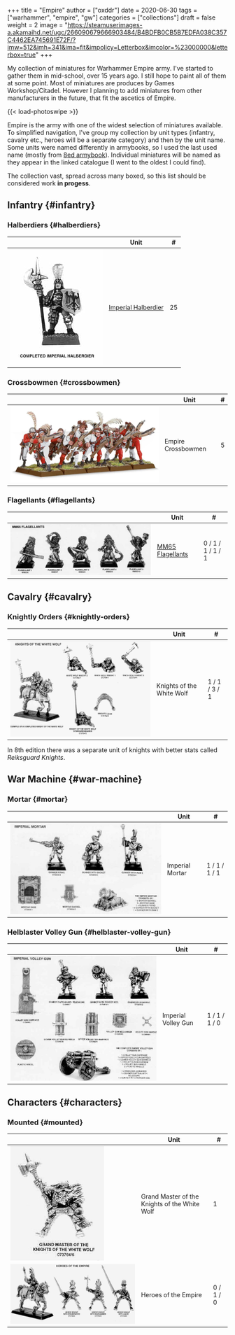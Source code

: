 +++
title = "Empire"
author = ["oxddr"]
date = 2020-06-30
tags = ["warhammer", "empire", "gw"]
categories = ["collections"]
draft = false
weight = 2
image = "https://steamuserimages-a.akamaihd.net/ugc/266090679666903484/B4BDFB0CB5B7EDFA038C357C4462EA745691E72F/?imw=512&imh=341&ima=fit&impolicy=Letterbox&imcolor=%23000000&letterbox=true"
+++

My collection of miniatures for Warhammer Empire army. I've started to gather them in mid-school,
over 15 years ago. I still hope to paint all of them at some point. Most of miniatures are
produces by Games Workshop/Citadel. However I planning to add miniatures from other
manufacturers in the future, that fit the ascetics of Empire.

<!--more-->

{{< load-photoswipe >}}

Empire is the army with one of the widest selection of miniatures available. To simplified
navigation, I've group my collection by unit types (infantry, cavalry etc., heroes will be a
separate category) and then by the unit name. Some units were named differently in armybooks, so
I used the last used name (mostly from [8ed armybook](https://whfb.lexicanum.com/wiki/Warhammer%5FArmies:%5FThe%5FEmpire%5F(8th%5FEdition))). Individual miniatures will be named as they
appear in the linked catalogue (I went to the oldest I could find).

The collection vast, spread across many boxed, so this list should be considered work **in progess**.


## Infantry {#infantry}


### Halberdiers {#halberdiers}

<div class="ox-hugo-table collection-table">
<div></div>

|                                                                           | Unit                                                                             | #  |
|---------------------------------------------------------------------------|----------------------------------------------------------------------------------|----|
| [![](/ox-hugo/cat19956-halberdier.jpg)](/ox-hugo/cat19956-halberdier.jpg) | [Imperial Halberdier](http://www.solegends.com/citcat1995-6/cat19956p189-00.htm) | 25 |

</div>


### Crossbowmen {#crossbowmen}

<div class="ox-hugo-table collection-table">
<div></div>

|                                                                   | Unit               | # |
|-------------------------------------------------------------------|--------------------|---|
| [![](/ox-hugo/aos-crossbowmen.jpg)](/ox-hugo/aos-crossbowmen.jpg) | Empire Crossbowmen | 5 |

</div>


### Flagellants {#flagellants}

<div class="ox-hugo-table collection-table">
<div></div>

|                                                                           | Unit                                                                                           | #                 |
|---------------------------------------------------------------------------|------------------------------------------------------------------------------------------------|-------------------|
| [![](/ox-hugo/cat1992-flagellants.jpg)](/ox-hugo/cat1992-flagellants.jpg) | [MM65 Flagellants](http://www.solegends.com/citcat1992/cat1992p421marempreiksflaghippo-00.htm) | 0 / 1 / 1 / 1 / 1 |

</div>


## Cavalry {#cavalry}


### Knightly Orders {#knightly-orders}

<div class="ox-hugo-table collection-table">
<div></div>

|                                                                       | Unit                      | #             |
|-----------------------------------------------------------------------|---------------------------|---------------|
| [![](/ox-hugo/cat1992-whitewolf.jpg)](/ox-hugo/cat1992-whitewolf.jpg) | Knights of the White Wolf | 1 / 1 / 3 / 1 |

</div>

In 8th edition there was a separate unit of knights with better stats called _Reiksguard Knights_.


## War Machine {#war-machine}


### Mortar {#mortar}

<div class="ox-hugo-table collection-table">
<div></div>

|                                                                 | Unit            | #             |
|-----------------------------------------------------------------|-----------------|---------------|
| [![](/ox-hugo/cat1992-mortar.jpg)](/ox-hugo/cat1992-mortar.jpg) | Imperial Mortar | 1 / 1 / 1 / 1 |

</div>


### Helblaster Volley Gun {#helblaster-volley-gun}

<div class="ox-hugo-table collection-table">
<div></div>

|                                      | Unit                | #             |
|--------------------------------------|---------------------|---------------|
| ![](/ox-hugo/cat1992-helblaster.jpg) | Imperial Volley Gun | 1 / 1 / 1 / 0 |

</div>


## Characters {#characters}


### Mounted {#mounted}

<div class="ox-hugo-table collection-table">
<div></div>

|                                                                                   | Unit                                          | #         |
|-----------------------------------------------------------------------------------|-----------------------------------------------|-----------|
| [![](/ox-hugo/cat1992-whitewolfmaster.jpg)](/ox-hugo/cat1992-whitewolfmaster.jpg) | Grand Master of the Knights of the White Wolf | 1         |
| [![](/ox-hugo/cat1992-heroes.jpg)](/ox-hugo/cat1992-heroes.jpg)                   | Heroes of the Empire                          | 0 / 1 / 0 |

</div>
